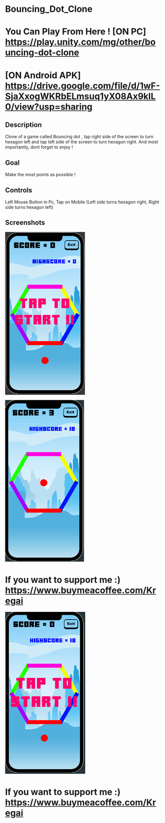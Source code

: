# Bouncing_Dot_Clone
# You Can Play From Here ! [ON PC] https://play.unity.com/mg/other/bouncing-dot-clone
# [ON Android APK] https://drive.google.com/file/d/1wF-SjaXxogWKRbELmsuq1yX08Ax9klL0/view?usp=sharing

## Description

Clone of a game called Bouncing dot , tap right side of the screen to turn hexagon left and tap left side of the screen to turn hexagon right. And most importantly, dont forget to enjoy !

## Goal

Make the most points as possible !

## Controls

Left Mouse Button in Pc, Tap on Mobile (Left side turns hexagon right, Right side turns hexagon left)

## Screenshots

![Main Menu](https://github.com/Ardaakdemir/Bouncing_Dot_Clone/blob/main/Screenshots/Start.png)

![Ingame](https://github.com/Ardaakdemir/Bouncing_Dot_Clone/blob/main/Screenshots/Ingame.png)

# If you want to support me :) https://www.buymeacoffee.com/Kregai

![Game_Over](https://github.com/Ardaakdemir/Bouncing_Dot_Clone/blob/main/Screenshots/Over.png)

# If you want to support me :) https://www.buymeacoffee.com/Kregai


